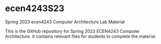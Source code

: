 # ecen4243S23
Spring 2023 ecen4243 Computer Architecture Lab Material

This is the GitHub repository for Spring 2023 ECEN4243 Computer Architecture. 
It contains relevant files for students to complete the material.
